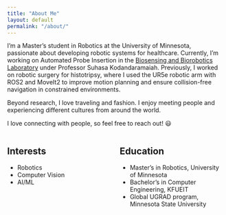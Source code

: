 ```yaml
---
title: "About Me"
layout: default
permalink: "/about/"
---
```


I’m a Master’s student in Robotics at the University of Minnesota, passionate about developing robotic systems for healthcare. Currently, I’m working on Automated Probe Insertion in the [Biosensing and Biorobotics Laboratory](https://www.bsbrl.org/) under Professor Suhasa Kodandaramaiah. Previously, I worked on robotic surgery for histotripsy, where I used the UR5e robotic arm with ROS2 and MoveIt2 to improve motion planning and ensure collision-free navigation in constrained environments.

Beyond research, I love traveling and fashion. I enjoy meeting people and experiencing different cultures from around the world.

I love connecting with people, so feel free to reach out! 😃

<div style="display: flex; justify-content: space-between;">
    <div style="width: 48%;">
    <h2>Interests</h2>
    <ul>
      <li>Robotics</li>
      <li>Computer Vision</li>
      <li>AI/ML</li>
    </ul>
  </div>
  <div style="width: 48%;">
    <h2>Education</h2>
    <ul>
      <li>Master’s in Robotics, University of Minnesota</li>
      <li>Bachelor’s in Computer Engineering, KFUEIT</li>
      <li>Global UGRAD program, Minnesota State University</li>
    </ul>
  </div>
</div>
